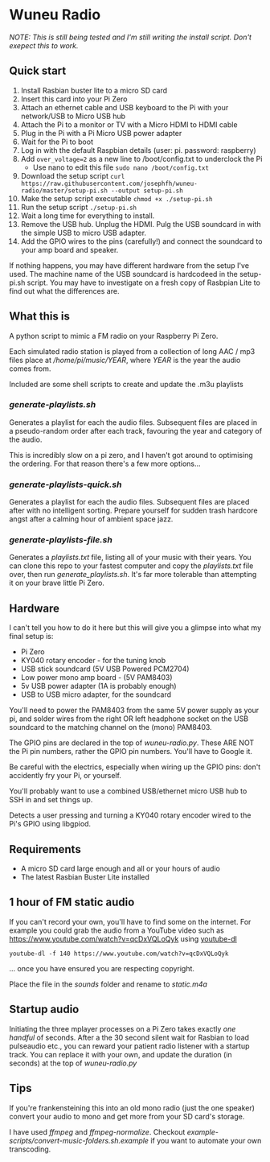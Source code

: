 # Wuneu Radio

*NOTE: This is still being tested and I'm still writing the install script. Don't exepect this to work.*

## Quick start

1. Install Rasbian buster lite to a micro SD card
2. Insert this card into your Pi Zero
3. Attach an ethernet cable and USB keyboard to the Pi with your network/USB to Micro USB hub
4. Attach the Pi to a monitor or TV with a Micro HDMI to HDMI cable
5. Plug in the Pi with a Pi Micro USB power adapter
6. Wait for the Pi to boot
7. Log in with the default Raspbian details (user: pi. password: raspberry)
8. Add ```over_voltage=2``` as a new line to /boot/config.txt to underclock the Pi
    - Use nano to edit this file ```sudo nano /boot/config.txt```
9. Download the setup script
    ```curl https://raw.githubusercontent.com/josephfh/wuneu-radio/master/setup-pi.sh --output setup-pi.sh```
10. Make the setup script executable
    ```chmod +x ./setup-pi.sh```
11. Run the setup script
    ```./setup-pi.sh```
12. Wait a long time for everything to install.
13. Remove the USB hub. Unplug the HDMI. Pulg the USB soundcard in with the simple USB to micro USB adapter.
14. Add the GPIO wires to the pins (carefully!) and connect the soundcard to your amp board and speaker.

If nothing happens, you may have different hardware from the setup I've used. The machine name of the USB
soundcard is hardcodeed in the setup-pi.sh script. You may have to investigate on a fresh copy of Rasbpian Lite
to find out what the differences are.

## What this is

A python script to mimic a FM radio on your Raspberry Pi Zero.

Each simulated radio station is played from a collection of long AAC / mp3 files place at _/home/pi/music/YEAR_,
where _YEAR_ is the year the audio comes from.

Included are some shell scripts to create and update the .m3u playlists

### _generate-playlists.sh_
Generates a playlist for each the audio files. Subsequent files are placed in a pseudo-random order after each track,
favouring the year and category of the audio.

This is incredibly slow on a pi zero, and I haven't got around to optimising the ordering. For that reason there's a
few more options...

### _generate-playlists-quick.sh_
Generates a playlist for each the audio files. Subsequent files are placed after with no intelligent sorting. Prepare
yourself for sudden trash hardcore angst after a calming hour of ambient space jazz.

### _generate-playlists-file.sh_
Generates a _playlists.txt_ file, listing all of your music with their years. You can clone this repo to your fastest
computer and copy the _playlists.txt_ file over, then run _generate_playlists.sh_. It's far more tolerable than
attempting it on your brave little Pi Zero.

## Hardware

I can't tell you how to do it here but this will give you a glimpse into what my final setup is:

* Pi Zero
* KY040 rotary encoder - for the tuning knob
* USB stick soundcard (5V USB Powered PCM2704)
* Low power mono amp board - (5V PAM8403)
* 5v USB power adapter (1A is probably enough)
* USB to USB micro adapter, for the soundcard

You'll need to power the PAM8403 from the same 5V power supply as your pi, and solder wires from the right OR left headphone
socket on the USB soundcard to the matching channel on the (mono) PAM8403.

The GPIO pins are declared in the top of _wuneu-radio.py_. These ARE NOT the Pi pin numbers, rather the GPIO pin numbers.
You'll have to Google it.

Be careful with the electrics, especially when wiring up the GPIO pins: don't accidently fry your Pi, or yourself.

You'll probably want to use a combined USB/ethernet micro USB hub to SSH in and set things up.

Detects a user pressing and turning a KY040 rotary encoder wired to the Pi's GPIO using libgpiod.

## Requirements

* A micro SD card large enough and all or your hours of audio
* The latest Rasbian Buster Lite installed

## 1 hour of FM static audio

If you can't record your own, you'll have to find some on the internet. For example you could
grab the audio from a YouTube video such as https://www.youtube.com/watch?v=qcDxVQLoQyk using
[youtube-dl](https://ytdl-org.github.io/youtube-dl/index.html)

```youtube-dl -f 140 https://www.youtube.com/watch?v=qcDxVQLoQyk```

... once you have ensured you are respecting copyright.

Place the file in the _sounds_ folder and rename to _static.m4a_

## Startup audio

Initiating the three mplayer processes on a Pi Zero takes exactly _one handful_ of seconds. After a the 30 second silent wait for
Rasbian to load pulseaudio etc., you can reward your patient radio listener with a startup track. You can replace it with your own, and update the duration (in seconds) at the top of _wuneu-radio.py_

## Tips

If you're frankensteining this into an old mono radio (just the one speaker) convert your audio to mono and get more from your
SD card's storage.

I have used _ffmpeg_ and _ffmpeg-normalize_. Checkout _example-scripts/convert-music-folders.sh.example_ if you want to automate
your own transcoding.
